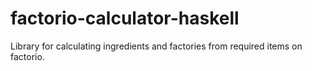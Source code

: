 # factorio-calculator-haskell
Library for calculating ingredients and factories from required items on factorio.
